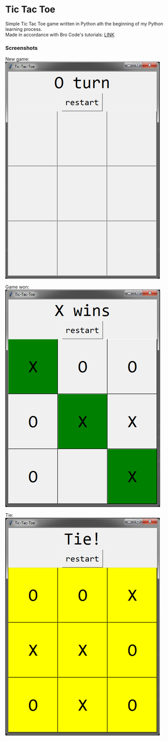 # Tic Tac Toe

Simple Tic Tac Toe game written in Python ath the beginning of my Python learning process.  
Made in accordance with Bro Code's tutorials: [LINK](https://www.youtube.com/c/BroCodez "Bro Code on YT")

### Screenshots

New game:  
![New game](/screenshots/new_game.png "New game")  

Game won:  
![Game won](/screenshots/win.png "Game won")  

Tie:  
![Tie](/screenshots/tie.png "Tie")